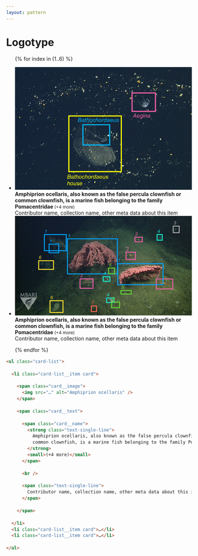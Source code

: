 ```yaml
---
layout: pattern
---
```


<h1>Logotype</h1>

<div class="components-preview">

<ul class="card-list" style="justify-self: stretch;">

{% for index in (1..6) %}

<li class="card-list__item card">

  <span class="card__image">
    <img src="/images/mbari/827b8c03a21bebd5ac8cef5ad169ebfab9aafbc9.png" alt="Amphiprion ocellaris" />
  </span>

  <span class="card__text">
    <span class="card__name">
      <strong class="text-single-line">
        Amphiprion ocellaris, also known as the false percula clownfish or common clownfish, is a marine fish belonging to the family Pomacentridae
      </strong>
      <small>(+4 more)</small>
    </span>
    <br />
    <span class="text-single-line">
      Contributor name, collection name, other meta data about this item
    </span>
  </span>

</li>

<li class="card-list__item card">

  <span class="card__image">
    <img src="/images/mbari/ee2ec6e6c08e195cde7f8542286da55ab1648249.png" alt="Amphiprion ocellaris" />
  </span>

  <span class="card__text">
    <span class="card__name">
      <strong class="text-single-line">
        Amphiprion ocellaris, also known as the false percula clownfish or common clownfish, is a marine fish belonging to the family Pomacentridae
      </strong>
      <small>(+4 more)</small>
    </span>
    <br />
    <span class="text-single-line">
      Contributor name, collection name, other meta data about this item
    </span>
  </span>

</li>

{% endfor %}

</ul>

</div>

<div class="components-code" markdown="1">

```html
<ul class="card-list">

  <li class="card-list__item card">

    <span class="card__image">
      <img src="…" alt="Amphiprion ocellaris" />
    </span>

    <span class="card__text">

      <span class="card__name">
        <strong class="text-single-line">
          Amphiprion ocellaris, also known as the false percula clownfish or
          common clownfish, is a marine fish belonging to the family Pomacentridae
        </strong>
        <small>(+4 more)</small>
      </span>

      <br />

      <span class="text-single-line">
        Contributor name, collection name, other meta data about this item
      </span>

    </span>

  </li>
  <li class="card-list__item card">…</li>
  <li class="card-list__item card">…</li>

</ul>
```

</div>
